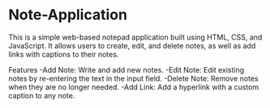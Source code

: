 # Note-Application
This is a simple web-based notepad application built using HTML, CSS, and JavaScript. It allows users to create, edit, and delete notes, as well as add links with captions to their notes.

Features
-Add Note: Write and add new notes.
-Edit Note: Edit existing notes by re-entering the text in the input field.
-Delete Note: Remove notes when they are no longer needed.
-Add Link: Add a hyperlink with a custom caption to any note.
